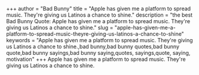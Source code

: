 +++
author = "Bad Bunny"
title = "Apple has given me a platform to spread music. They're giving us Latinos a chance to shine."
description = "the best Bad Bunny Quote: Apple has given me a platform to spread music. They're giving us Latinos a chance to shine."
slug = "apple-has-given-me-a-platform-to-spread-music-theyre-giving-us-latinos-a-chance-to-shine"
keywords = "Apple has given me a platform to spread music. They're giving us Latinos a chance to shine.,bad bunny,bad bunny quotes,bad bunny quote,bad bunny sayings,bad bunny saying,quotes, sayings,quote, saying, motivation"
+++
Apple has given me a platform to spread music. They're giving us Latinos a chance to shine.
